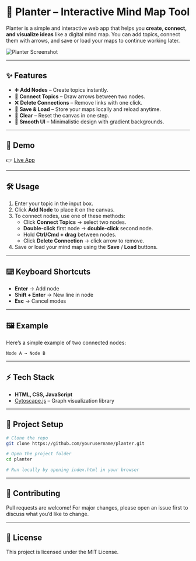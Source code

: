 # 🌱 Planter – Interactive Mind Map Tool  

Planter is a simple and interactive web app that helps you **create, connect, and visualize ideas** like a digital mind map. You can add topics, connect them with arrows, and save or load your maps to continue working later.  

![Planter Screenshot](<img width="1920" height="1080" alt="image" src="https://github.com/user-attachments/assets/bb41572a-2792-4007-8ab5-efdcc796998e" />
) <!-- Replace with actual image path if needed -->

---

## ✨ Features  
- ➕ **Add Nodes** – Create topics instantly.  
- 🔗 **Connect Topics** – Draw arrows between two nodes.  
- ❌ **Delete Connections** – Remove links with one click.  
- 💾 **Save & Load** – Store your maps locally and reload anytime.  
- 🧹 **Clear** – Reset the canvas in one step.  
- 🎨 **Smooth UI** – Minimalistic design with gradient backgrounds.  

---

## 🚀 Demo  
👉 [Live App]([https://planter.github.io/](https://aryansingh64.github.io/Planter/))  

---

## 🛠️ Usage  
1. Enter your topic in the input box.  
2. Click **Add Node** to place it on the canvas.  
3. To connect nodes, use one of these methods:  
   - Click **Connect Topics** → select two nodes.  
   - **Double-click** first node → **double-click** second node.  
   - Hold **Ctrl/Cmd + drag** between nodes.  
   - Click **Delete Connection** → click arrow to remove.  
4. Save or load your mind map using the **Save** / **Load** buttons.  

---

## ⌨️ Keyboard Shortcuts  
- **Enter** → Add node  
- **Shift + Enter** → New line in node  
- **Esc** → Cancel modes  

---

## 🖼️ Example  
Here’s a simple example of two connected nodes:  

```
Node A → Node B
```

---

## ⚡ Tech Stack  
- **HTML, CSS, JavaScript**  
- [Cytoscape.js](https://js.cytoscape.org/) – Graph visualization library  

---

## 📂 Project Setup  

```bash
# Clone the repo
git clone https://github.com/yourusername/planter.git  

# Open the project folder
cd planter  

# Run locally by opening index.html in your browser
```

---

## 🤝 Contributing  
Pull requests are welcome! For major changes, please open an issue first to discuss what you’d like to change.  

---

## 📜 License  
This project is licensed under the MIT License.  
